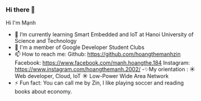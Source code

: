 ### Hi there 👋
Hi I'm Mạnh 
- 🌱 I’m currently learning Smart Embedded and IoT at Hanoi University of Science and Technology
- 🐺 I'm a member of Google Developer Student Clubs
- 📫 How to reach me:
  Github: https://github.com/hoangthemanhzin
  Facebook: https://www.facebook.com/manh.hoangthe.184
  Instagram: https://www.instagram.com/hoangthemanh.2002/
-✨My orientation :
  ☀ Web developer, Cloud, IoT
  ☀ Low-Power Wide Area Network 
- ⚡ Fun fact: 
  You can call me by Zin, I like playing soccer and reading books about economy.
  
